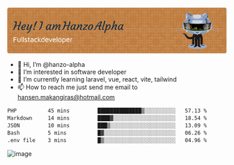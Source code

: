 ![Header](./github-header-image.png)

- 👋 Hi, I’m @hanzo-alpha
- 👀 I’m interested in software developer
- 🌱 I’m currently learning laravel, vue, react, vite, tailwind
- 📫 How to reach me just send me email to hansen.makangiras@hotmail.com 

<!---
hanzo-alpha/hanzo-alpha is a ✨ special ✨ repository because its `README.md` (this file) appears on your GitHub profile.
You can click the Preview link to take a look at your changes.
--->

<!--START_SECTION:waka-->

```txt
PHP          45 mins         ██████████████▒░░░░░░░░░░   57.13 %
Markdown     14 mins         ████▓░░░░░░░░░░░░░░░░░░░░   18.54 %
JSON         10 mins         ███▒░░░░░░░░░░░░░░░░░░░░░   13.09 %
Bash         5 mins          █▓░░░░░░░░░░░░░░░░░░░░░░░   06.26 %
.env file    3 mins          █▒░░░░░░░░░░░░░░░░░░░░░░░   04.96 %
```

<!--END_SECTION:waka-->

![image](https://github.com/hanzo-alpha/hanzo-alpha/assets/111342797/c4bd2977-6123-4017-8652-6e166259b484)

